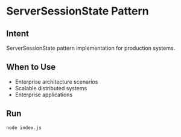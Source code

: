 # ServerSessionState Pattern

## Intent
ServerSessionState pattern implementation for production systems.

## When to Use
- Enterprise architecture scenarios
- Scalable distributed systems
- Enterprise applications

## Run
```bash
node index.js
```

